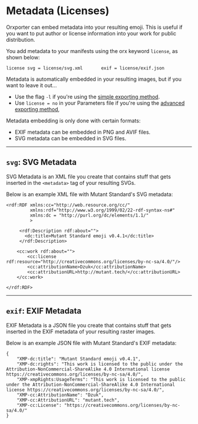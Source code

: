 # Metadata (Licenses)

Orxporter can embed metadata into your resulting emoji. This is useful if you want to put author or license information into your work for public distribution.

You add metadata to your manifests using the orx keyword `license`, as shown below:

```
license svg = license/svg.xml		exif = license/exif.json
```

Metadata is automatically embedded in your resulting images, but if you want to leave it out...

- Use the flag `-l` if you're using the [simple exporting method](image_easy,md).
- Use `license = no` in your Parameters file if you're using the [advanced exporting method](image_advanced),

Metadata embedding is only done with certain formats:

- EXIF metadata can be embedded in PNG and AVIF files.
- SVG metadata can be embedded in SVG files.

---

## `svg`: SVG Metadata

SVG Metadata is an XML file you create that contains stuff that gets inserted in the `<metadata>` tag of your resulting SVGs.

Below is an example XML file with Mutant Standard's SVG metadata:

```
<rdf:RDF xmlns:cc="http://web.resource.org/cc/"
         xmlns:rdf="http://www.w3.org/1999/02/22-rdf-syntax-ns#"
         xmlns:dc = "http://purl.org/dc/elements/1.1/"
         >

     <rdf:Description rdf:about="">
       <dc:title>Mutant Standard emoji v0.4.1</dc:title>
     </rdf:Description>

    <cc:work rdf:about="">
        <cc:license rdf:resource="http://creativecommons.org/licenses/by-nc-sa/4.0/"/>
        <cc:attributionName>Dzuk</cc:attributionName>
        <cc:attributionURL>http://mutant.tech/</cc:attributionURL>
    </cc:work>

</rdf:RDF>
```

---

## `exif`: EXIF Metadata

EXIF Metadata is a JSON file you create that contains stuff that gets inserted in the EXIF metadata of your resulting raster images.

Below is an example JSON file with Mutant Standard's EXIF metadata:

```
{
    "XMP-dc:title": "Mutant Standard emoji v0.4.1",
    "XMP-dc:rights": "This work is licensed to the public under the Attribution-NonCommercial-ShareAlike 4.0 International license https://creativecommons.org/licenses/by-nc-sa/4.0/",
    "XMP-xmpRights:UsageTerms": "This work is licensed to the public under the Attribution-NonCommercial-ShareAlike 4.0 International license https://creativecommons.org/licenses/by-nc-sa/4.0/",
    "XMP-cc:AttributionName": "Dzuk",
    "XMP-cc:AttributionURL": "mutant.tech",
    "XMP-cc:License": "https://creativecommons.org/licenses/by-nc-sa/4.0/"
}

```
